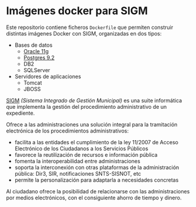 # Imágenes docker para SIGM

Este repositorio contiene ficheros `Dockerfile` que permiten construir distintas imágenes Docker con SIGM, organizadas en dos tipos:

* Bases de datos 
	- [Oracle 11g](basedatos/oracle/)
	- [Postgres 9.2](basedatos/postgres/)
	- DB2
	- SQLServer
* Servidores de aplicaciones
	- Tomcat
	- JBOSS

[SIGM](https://github.com/carm-es/SIGM/) *(Sistema Integrado de Gestión Municipal)* es una suite informática que implementa la gestión del procedimiento administrativo de un expediente.

Ofrece a las administraciones una solución integral para la tramitación electrónica de los procedimientos administrativos:

* facilita a las entidades el cumplimiento de la ley 11/2007 de Acceso Electrónico de los Ciudadanos a los Servicios Públicos
* favorece la reutilización de recursos e información pública
* fomenta la interoperabilidad entre administraciones
* soporta la interconexión con otras plataformas de la administración pública: Dir3, SIR, notificaciones SNTS-SISNOT, etc
* permite la personalización para adaptarla a necesidades concretas

Al ciudadano ofrece la posibilidad de relacionarse con las administraciones por medios electrónicos, con el consiguiente ahorro de tiempo y dinero.
